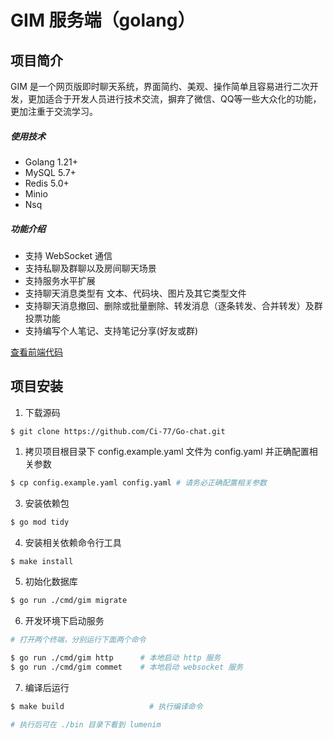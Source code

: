 # GIM 服务端（golang）

## 项目简介

GIM 是一个网页版即时聊天系统，界面简约、美观、操作简单且容易进行二次开发，更加适合于开发人员进行技术交流，摒弃了微信、QQ等一些大众化的功能，更加注重于交流学习。

##### 使用技术

- Golang 1.21+
- MySQL 5.7+
- Redis 5.0+
- Minio
- Nsq

##### 功能介绍

- 支持 WebSocket 通信
- 支持私聊及群聊以及房间聊天场景
- 支持服务水平扩展
- 支持聊天消息类型有 文本、代码块、图片及其它类型文件
- 支持聊天消息撤回、删除或批量删除、转发消息（逐条转发、合并转发）及群投票功能
- 支持编写个人笔记、支持笔记分享(好友或群)

[查看前端代码](https://github.com/Ci-77/GIM)


## 项目安装

1. 下载源码

```git
$ git clone https://github.com/Ci-77/Go-chat.git
```

1. 拷贝项目根目录下 config.example.yaml 文件为 config.yaml 并正确配置相关参数

``` bash
$ cp config.example.yaml config.yaml # 请务必正确配置相关参数
```

3. 安装依赖包

``` bash
$ go mod tidy
```

4. 安装相关依赖命令行工具

``` bash
$ make install
```

5. 初始化数据库

``` bash
$ go run ./cmd/gim migrate
```

6. 开发环境下启动服务

``` bash
# 打开两个终端，分别运行下面两个命令

$ go run ./cmd/gim http      # 本地启动 http 服务
$ go run ./cmd/gim commet    # 本地启动 websocket 服务
```

7. 编译后运行

``` bash
$ make build                   # 执行编译命令

# 执行后可在 ./bin 目录下看到 lumenim
```